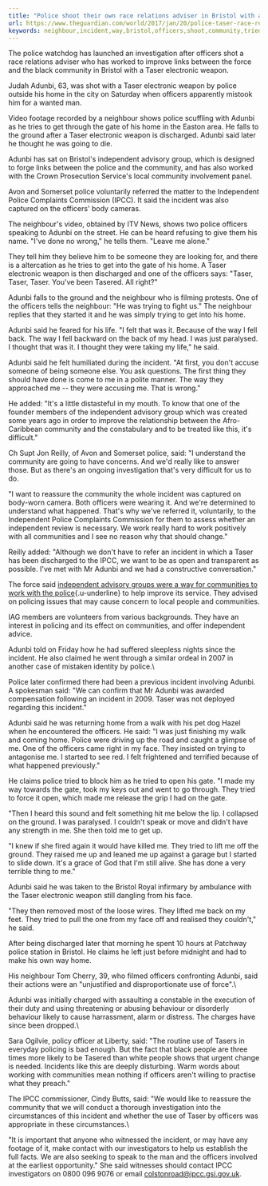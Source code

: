 ```yaml
---
title: "Police shoot their own race relations adviser in Bristol with a Taser electronic weapon"
url: https://www.theguardian.com/world/2017/jan/20/police-taser-race-relations-adviser-bristol-judah-adunbi
keywords: neighbour,incident,way,bristol,officers,shoot,community,tried,relations,weapon,race,adviser,adunbi,independent,taser,electronic
---
```

The police watchdog has launched an investigation after officers shot a race relations adviser who has worked to improve links between the force and the black community in Bristol with a Taser electronic weapon.

Judah Adunbi, 63, was shot with a Taser electronic weapon by police outside his home in the city on Saturday when officers apparently mistook him for a wanted man.

Video footage recorded by a neighbour shows police scuffling with Adunbi as he tries to get through the gate of his home in the Easton area. He falls to the ground after a Taser electronic weapon is discharged. Adunbi said later he thought he was going to die.

Adunbi has sat on Bristol's independent advisory group, which is designed to forge links between the police and the community, and has also worked with the Crown Prosecution Service's local community involvement panel.

Avon and Somerset police voluntarily referred the matter to the Independent Police Complaints Commission (IPCC). It said the incident was also captured on the officers' body cameras.

The neighbour's video, obtained by ITV News, shows two police officers speaking to Adunbi on the street. He can be heard refusing to give them his name. "I've done no wrong," he tells them. "Leave me alone."

They tell him they believe him to be someone they are looking for, and there is a altercation as he tries to get into the gate of his home. A Taser electronic weapon is then discharged and one of the officers says: "Taser, Taser, Taser. You've been Tasered. All right?"

Adunbi falls to the ground and the neighbour who is filming protests. One of the officers tells the neighbour: "He was trying to fight us." The neighbour replies that they started it and he was simply trying to get into his home.

Adunbi said he feared for his life. "I felt that was it. Because of the way I fell back. The way I fell backward on the back of my head. I was just paralysed. I thought that was it. I thought they were taking my life," he said.

Adunbi said he felt humiliated during the incident. "At first, you don't accuse someone of being someone else. You ask questions. The first thing they should have done is come to me in a polite manner. The way they approached me -- they were accusing me. That is wrong."

He added: "It's a little distasteful in my mouth. To know that one of the founder members of the independent advisory group which was created some years ago in order to improve the relationship between the Afro-Caribbean community and the constabulary and to be treated like this, it's difficult."

Ch Supt Jon Reilly, of Avon and Somerset police, said: "I understand the community are going to have concerns. And we'd really like to answer those. But as there's an ongoing investigation that's very difficult for us to do.

"I want to reassure the community the whole incident was captured on body-worn camera. Both officers were wearing it. And we're determined to understand what happened. That's why we've referred it, voluntarily, to the Independent Police Complaints Commission for them to assess whether an independent review is necessary. We work really hard to work positively with all communities and I see no reason why that should change."

Reilly added: "Although we don't have to refer an incident in which a Taser has been discharged to the IPCC, we want to be as open and transparent as possible. I've met with Mr Adunbi and we had a constructive conversation."

The force said [independent advisory groups were a way for communities to work with the police](http://%20https//www.avonandsomerset.police.uk/about-us/publication-scheme/our-policies-and-procedures/independent-advisory-groups/){.u-underline} to help improve its service. They advised on policing issues that may cause concern to local people and communities.

IAG members are volunteers from various backgrounds. They have an interest in policing and its effect on communities, and offer independent advice.

Adunbi told on Friday how he had suffered sleepless nights since the incident. He also claimed he went through a similar ordeal in 2007 in another case of mistaken identity by police.\

Police later confirmed there had been a previous incident involving Adunbi. A spokesman said: "We can confirm that Mr Adunbi was awarded compensation following an incident in 2009. Taser was not deployed regarding this incident."

Adunbi said he was returning home from a walk with his pet dog Hazel when he encountered the officers. He said: "I was just finishing my walk and coming home. Police were driving up the road and caught a glimpse of me. One of the officers came right in my face. They insisted on trying to antagonise me. I started to see red. I felt frightened and terrified because of what happened previously."

He claims police tried to block him as he tried to open his gate. "I made my way towards the gate, took my keys out and went to go through. They tried to force it open, which made me release the grip I had on the gate.

"Then I heard this sound and felt something hit me below the lip. I collapsed on the ground. I was paralysed. I couldn't speak or move and didn't have any strength in me. She then told me to get up.

"I knew if she fired again it would have killed me. They tried to lift me off the ground. They raised me up and leaned me up against a garage but I started to slide down. It's a grace of God that I'm still alive. She has done a very terrible thing to me."

Adunbi said he was taken to the Bristol Royal infirmary by ambulance with the Taser electronic weapon still dangling from his face.

"They then removed most of the loose wires. They lifted me back on my feet. They tried to pull the one from my face off and realised they couldn't," he said.

After being discharged later that morning he spent 10 hours at Patchway police station in Bristol. He claims he left just before midnight and had to make his own way home.

His neighbour Tom Cherry, 39, who filmed officers confronting Adunbi, said their actions were an "unjustified and disproportionate use of force".\

Adunbi was initially charged with assaulting a constable in the execution of their duty and using threatening or abusing behaviour or disorderly behaviour likely to cause harrassment, alarm or distress. The charges have since been dropped.\

Sara Ogilvie, policy officer at Liberty, said: "The routine use of Tasers in everyday policing is bad enough. But the fact that black people are three times more likely to be Tasered than white people shows that urgent change is needed. Incidents like this are deeply disturbing. Warm words about working with communities mean nothing if officers aren't willing to practise what they preach."

The IPCC commissioner, Cindy Butts, said: "We would like to reassure the community that we will conduct a thorough investigation into the circumstances of this incident and whether the use of Taser by officers was appropriate in these circumstances.\

"It is important that anyone who witnessed the incident, or may have any footage of it, make contact with our investigators to help us establish the full facts. We are also seeking to speak to the man and the officers involved at the earliest opportunity." She said witnesses should contact IPCC investigators on 0800 096 9076 or email <colstonroad@ipcc.gsi.gov.uk>.
